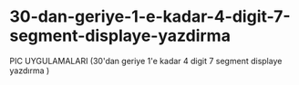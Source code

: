 # 30-dan-geriye-1-e-kadar-4-digit-7-segment-displaye-yazdirma
PIC UYGULAMALARI (30'dan geriye 1'e kadar 4 digit 7 segment displaye yazdırma )
